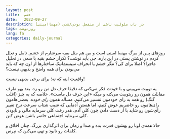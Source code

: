 ```yaml
---
layout: post
title:  خشم
date:   2022-09-27
description: در باب ملولیت ناشی از منفعل بودن/شدن (مهساامینی)
tags: روزنوشت
lang: fa
categories: daily-journal
---
```


روزهای پس از مرگ مهسا امینی است و من هم مثل بقیه سرشارم از خشم. تامل و تعلل کردم در نوشتن پستی در این باره. چی باید نوشت؟ تکرار خشم بقیه یا سعی در تحلیل ماجرا؟ اصلا برای کی؟ مگر خشم یا انحراف سیستماتیک ساختارها از اون چه که باید می‌بودن برای همه واضح و بدیهی نیست؟

واقعیت اینه که نه؛ برای برخی بدیهی نیست! 

یه توییت می‌بینی و با خودت فکر می‌کنی که دقیقا حرف دل من رو زد، بعد یهو طرف مقابلت همون رو ریتوییت می‌کنه و میگه «این حرف دل ماست». خلاصه که یه چیز (اغلب گنگ) رو همه به رای خودمون تفسیر می‌کنیم. مساله همون *رای خود*ه. بعضی‌هامون رای‌هامون رو حاضریم عوض کنیم، اما هستن آدمایی که شیب شتاب سرعت نرخ تغییر رای‌شون رو شاید با از دست دادن جون کلی آدم، هدر رفت کلی سرمایه مالی و نابودی کلی سرمایه اجتماعی حاضر باشن عوض کنن.

حالا همه‌ی اونا رو بهشون قدرت بده و صدا و زمان برای اثرگذاری بزرگ. چنان اخلاق و کلمات رو نابود و تهی می‌کنن که نپرس. 



